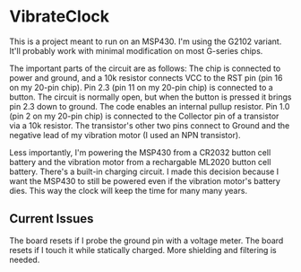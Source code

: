 # VibrateClock


This is a project meant to run on an MSP430. I'm using the G2102 variant. It'll probably work with minimal modification on most G-series chips.

The important parts of the circuit are as follows:
	The chip is connected to power and ground, and a 10k resistor connects VCC to the RST pin (pin 16 on my 20-pin chip).
	Pin 2.3 (pin 11 on my 20-pin chip) is connected to a button. The circuit is normally open, but when the button is pressed it brings pin 2.3 down to ground. The code enables an internal pullup resistor.
	Pin 1.0 (pin 2 on my 20-pin chip) is connected to the Collector pin of a transistor via a 10k resistor. The transistor's other two pins connect to Ground and the negative lead of my vibration motor (I used an NPN transistor).

Less importantly, I'm powering the MSP430 from a CR2032 button cell battery and the vibration motor from a rechargable ML2020 button cell battery. There's a built-in charging circuit.
I made this decision because I want the MSP430 to still be powered even if the vibration motor's battery dies. This way the clock will keep the time for many many years.

##  Current Issues ##
The board resets if I probe the ground pin with a voltage meter. The board resets if I touch it while statically charged. More shielding and filtering is needed.
